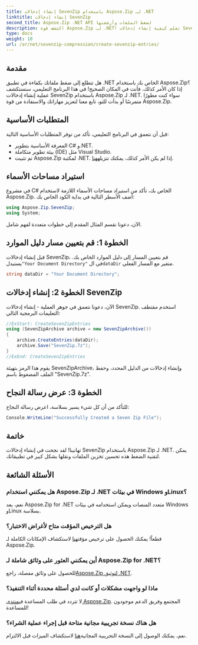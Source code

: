 ```yaml
---
title: إنشاء إدخالات SevenZip باستخدام Aspose.Zip لـ .NET
linktitle: إنشاء إدخالات SevenZip
second_title: Aspose.Zip .NET API لضغط الملفات وأرشفتها
description: اكتشف قوة Aspose.Zip لـ .NET! تعلم كيفية إنشاء إدخالات SevenZip خطوة بخطوة. ضغط الملفات دون عناء. قم بالتنزيل الآن للحصول على تجربة تطوير سلسة.
type: docs
weight: 10
url: /ar/net/sevenzip-compression/create-sevenzip-entries/
---
```


## مقدمة

هل تتطلع إلى ضغط ملفاتك بكفاءة في تطبيق .NET الخاص بك باستخدام Aspose.Zip؟ إذا كان الأمر كذلك، فأنت في المكان الصحيح! في هذا البرنامج التعليمي، سنستكشف عملية إنشاء إدخالات SevenZip باستخدام Aspose.Zip لـ .NET. سواء كنت مطورًا متمرسًا أو بدأت للتو، تابع معنا لتعزيز مهاراتك والاستفادة من قوة Aspose.Zip.

## المتطلبات الأساسية

قبل أن نتعمق في البرنامج التعليمي، تأكد من توفر المتطلبات الأساسية التالية:

- المعرفة الأساسية بتطوير C# و.NET.
- بيئة تطوير متكاملة (IDE) مثل Visual Studio.
-  تم تثبيت Aspose.Zip لمكتبة .NET. إذا لم يكن الأمر كذلك، يمكنك تنزيله[هنا](https://releases.aspose.com/zip/net/).

## استيراد مساحات الأسماء

في مشروع C# الخاص بك، تأكد من استيراد مساحات الأسماء اللازمة لاستخدام Aspose.Zip. أضف الأسطر التالية في بداية الكود الخاص بك:

```csharp
using Aspose.Zip.SevenZip;
using System;
```

الآن، دعونا نقسم المثال المقدم إلى خطوات متعددة لفهم شامل.

## الخطوة 1: قم بتعيين مسار دليل الموارد

 قبل إنشاء إدخالات SevenZip، قم بتعيين المسار إلى دليل الموارد الخاص بك. يستبدل`"Your Document Directory"` في ال`dataDir` متغير مع المسار الفعلي.

```csharp
string dataDir = "Your Document Directory";
```

## الخطوة 2: إنشاء إدخالات SevenZip

الآن، دعونا نتعمق في جوهر العملية - إنشاء إدخالات SevenZip. استخدم مقتطف التعليمات البرمجية التالي:

```csharp
//ExStart: CreateSevenZipEntries
using (SevenZipArchive archive = new SevenZipArchive())
{
    archive.CreateEntries(dataDir);
    archive.Save("SevenZip.7z");
}
//ExEnd: CreateSevenZipEntries
```

يقوم هذا الرمز بتهيئة SevenZipArchive، وإنشاء إدخالات من الدليل المحدد، وحفظ الملف المضغوط باسم "SevenZip.7z".

## الخطوة 3: عرض رسالة النجاح

للتأكد من أن كل شيء يسير بسلاسة، اعرض رسالة النجاح:

```csharp
Console.WriteLine("Successfully Created a Seven Zip File");
```

## خاتمة

تهانينا! لقد نجحت في إنشاء إدخالات SevenZip باستخدام Aspose.Zip لـ .NET. يمكن لتقنية الضغط هذه تحسين تخزين الملفات ونقلها بشكل كبير في تطبيقاتك.

## الأسئلة الشائعة

### هل يمكنني استخدام Aspose.Zip لـ .NET في بيئات Windows وLinux؟
نعم، يعد Aspose.Zip for .NET متعدد المنصات ويمكن استخدامه في بيئات Windows وLinux بسلاسة.

### هل الترخيص المؤقت متاح لأغراض الاختبار؟
 قطعاً! يمكنك الحصول على ترخيص مؤقت[هنا](https://purchase.aspose.com/temporary-license/) لاستكشاف الإمكانات الكاملة لـ Aspose.Zip.

### أين يمكنني العثور على وثائق شاملة لـ Aspose.Zip for .NET؟
 للحصول على وثائق مفصلة، راجع[Aspose.Zip لتوثيق .NET](https://reference.aspose.com/zip/net/).

### ماذا لو واجهت مشكلات أو كانت لدي أسئلة محددة أثناء التنفيذ؟
 لا تتردد في طلب المساعدة في[منتدى Aspose.Zip](https://forum.aspose.com/c/zip/37). المجتمع وفريق الدعم موجودون للمساعدة!

### هل هناك نسخة تجريبية مجانية متاحة قبل إجراء عملية الشراء؟
 نعم، يمكنك الوصول إلى النسخة التجريبية المجانية[هنا](https://releases.aspose.com/) لاستكشاف الميزات قبل الالتزام.
